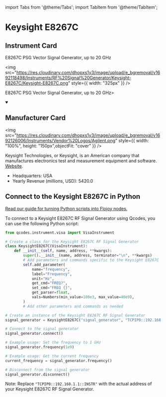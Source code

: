 
import Tabs from '@theme/Tabs';
import TabItem from '@theme/TabItem';

# Keysight E8267C

## Instrument Card

<div className="flex">

<div>

E8267C PSG Vector Signal Generator, up to 20 GHz

</div>

<img src="https://res.cloudinary.com/dhopxs1y3/image/upload/e_bgremoval/v1692118498/Instruments/RF%20Signal%20Generator/Keysight-E8267C/Keysight-E8267C.png" style={{ width: "325px" }} />

</div>

E8267C PSG Vector Signal Generator, up to 20 GHz>

<details open>
<summary><h2>Manufacturer Card</h2></summary>

<img src="https://res.cloudinary.com/dhopxs1y3/image/upload/e_bgremoval/v1692126006/Instruments/Vendor%20Logos/Agilent.png" style={{ width: "100%", height: "150px",objectFit: "cover" }} />

Keysight Technologies, or Keysight, is an American company that manufactures electronics test and measurement equipment and software. <a href="https://www.keysight.com/us/en/home.html">Website</a>.

<ul>
  <li>Headquarters: USA</li>
  <li>Yearly Revenue (millions, USD): 5420.0</li>
</ul>
</details>

## Connect to the Keysight E8267C in Python

[Read our guide for turning Python scripts into Flojoy nodes.](https://docs.flojoy.ai/custom-nodes/creating-custom-node/)


<Tabs>
<TabItem value="Qcodes" label="Qcodes">

To connect to a Keysight E8267C RF Signal Generator using Qcodes, you can use the following Python script:

```python
from qcodes.instrument.visa import VisaInstrument

# Create a class for the Keysight E8267C RF Signal Generator
class KeysightE8267C(VisaInstrument):
    def __init__(self, name, address, **kwargs):
        super().__init__(name, address, terminator="\n", **kwargs)
        # Add parameters and commands specific to the Keysight E8267C
        self.add_parameter(
            name="frequency",
            label="Frequency",
            unit="Hz",
            get_cmd="FREQ?",
            set_cmd="FREQ {}",
            get_parser=float,
            vals=Numbers(min_value=100e3, max_value=40e9),
        )
        # Add other parameters and commands as needed

# Create an instance of the Keysight E8267C RF Signal Generator
signal_generator = KeysightE8267C("signal_generator", "TCPIP0::192.168.1.1::INSTR")

# Connect to the signal generator
signal_generator.connect()

# Example usage: Set the frequency to 1 GHz
signal_generator.frequency(1e9)

# Example usage: Get the current frequency
current_frequency = signal_generator.frequency()

# Disconnect from the signal generator
signal_generator.disconnect()
```

Note: Replace `"TCPIP0::192.168.1.1::INSTR"` with the actual address of your Keysight E8267C RF Signal Generator.

</TabItem>
</Tabs>